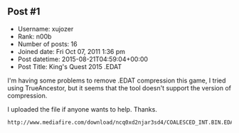 ## Post #1
- Username: xujozer
- Rank: n00b
- Number of posts: 16
- Joined date: Fri Oct 07, 2011 1:36 pm
- Post datetime: 2015-08-21T04:59:04+00:00
- Post Title: King's Quest 2015 .EDAT

I'm having some problems to remove .EDAT compression this game, I tried using TrueAncestor, but it seems that the tool doesn't support the version of compression.

I uploaded the file if anyone wants to help. Thanks.

```
http://www.mediafire.com/download/ncq0xd2njar3sd4/COALESCED_INT.BIN.EDAT
```
